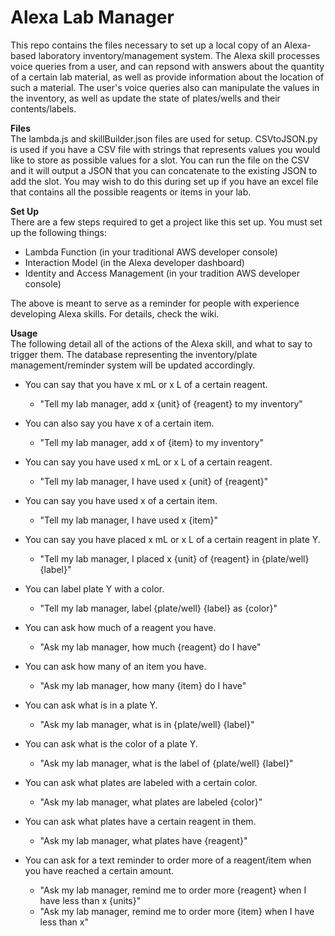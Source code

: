 # Alexa Lab Manager
This repo contains the files necessary to set up a local copy of an Alexa-based laboratory inventory/management system. The Alexa skill processes voice queries from a user, and can repsond with answers about the quantity of a certain lab material, as well as provide information about the location of such a material. The user's voice queries also can manipulate the values in the inventory, as well as update the state of plates/wells and their contents/labels.

**Files**     
The lambda.js and skillBuilder.json files are used for setup. CSVtoJSON.py is used if you have a CSV file with strings that represents values you would like to store as possible values for a slot. You can run the file on the CSV and it will output a JSON that you can concatenate to the existing JSON to add the slot. You may wish to do this during set up if you have an excel file that contains all the possible reagents or items in your lab.

**Set Up**   
There are a few steps required to get a project like this set up. You must set up the following things:
* Lambda Function (in your traditional AWS developer console)
* Interaction Model (in the Alexa developer dashboard)
* Identity and Access Management (in your tradition AWS developer console)

The above is meant to serve as a reminder for people with experience developing Alexa skills. For details, check the wiki.    

**Usage**   
The following detail all of the actions of the Alexa skill, and what to say to trigger them. The database representing the inventory/plate management/reminder system will be updated accordingly.

* You can say that you have x mL or x L of a certain reagent.
    * "Tell my lab manager, add x {unit} of {reagent} to my inventory"
* You can also say you have x of a certain item. 
    * "Tell my lab manager, add x of {item} to my inventory"
* You can say you have used x mL or x L of a certain reagent. 
    * "Tell my lab manager, I have used x {unit} of {reagent}"
* You can say you have used x of a certain item. 
    * "Tell my lab manager, I have used x {item}"
* You can say you have placed x mL or x L of a certain reagent in plate Y.
    * "Tell my lab manager, I placed x {unit} of {reagent} in {plate/well} {label}"
* You can label plate Y with a color.
    * "Tell my lab manager, label {plate/well} {label} as {color}"

* You can ask how much of a reagent you have.
    * "Ask my lab manager, how much {reagent} do I have"
* You can ask how many of an item you have.
    * "Ask my lab manager, how many {item} do I have"
* You can ask what is in a plate Y.
    * "Ask my lab manager, what is in {plate/well} {label}"
* You can ask what is the color of a plate Y.
    * "Ask my lab manager, what is the label of {plate/well} {label}"
* You can ask what plates are labeled with a certain color.
    * "Ask my lab manager, what plates are labeled {color}"
* You can ask what plates have a certain reagent in them.
    * "Ask my lab manager, what plates have {reagent}"
* You can ask for a text reminder to order more of a reagent/item when you have reached a certain amount.
    * "Ask my lab manager, remind me to order more {reagent} when I have less than x {units}"
    * "Ask my lab manager, remind me to order more {item} when I have less than x"
